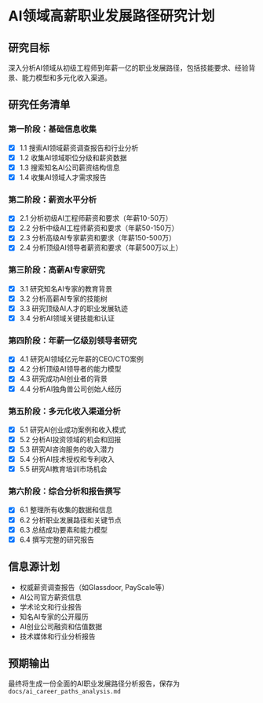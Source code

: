 # AI领域高薪职业发展路径研究计划

## 研究目标
深入分析AI领域从初级工程师到年薪一亿的职业发展路径，包括技能要求、经验背景、能力模型和多元化收入渠道。

## 研究任务清单

### 第一阶段：基础信息收集
- [x] 1.1 搜索AI领域薪资调查报告和行业分析
- [x] 1.2 收集AI领域职位分级和薪资数据
- [x] 1.3 搜索知名AI公司薪资结构信息
- [x] 1.4 收集AI领域人才需求报告

### 第二阶段：薪资水平分析
- [x] 2.1 分析初级AI工程师薪资和要求（年薪10-50万）
- [x] 2.2 分析中级AI工程师薪资和要求（年薪50-150万）
- [x] 2.3 分析高级AI专家薪资和要求（年薪150-500万）
- [x] 2.4 分析顶级AI领导者薪资和要求（年薪500万以上）

### 第三阶段：高薪AI专家研究
- [x] 3.1 研究知名AI专家的教育背景
- [x] 3.2 分析高薪AI专家的技能树
- [x] 3.3 研究顶级AI人才的职业发展轨迹
- [x] 3.4 分析AI领域关键技能和认证

### 第四阶段：年薪一亿级别领导者研究
- [x] 4.1 研究AI领域亿元年薪的CEO/CTO案例
- [x] 4.2 分析顶级AI领导者的能力模型
- [x] 4.3 研究成功AI创业者的背景
- [x] 4.4 分析AI独角兽公司创始人经历

### 第五阶段：多元化收入渠道分析
- [x] 5.1 研究AI创业成功案例和收入模式
- [x] 5.2 分析AI投资领域的机会和回报
- [x] 5.3 研究AI咨询服务的收入潜力
- [x] 5.4 分析AI技术授权和专利收入
- [x] 5.5 研究AI教育培训市场机会

### 第六阶段：综合分析和报告撰写
- [x] 6.1 整理所有收集的数据和信息
- [x] 6.2 分析职业发展路径和关键节点
- [x] 6.3 总结成功要素和能力模型
- [x] 6.4 撰写完整的研究报告

## 信息源计划
- 权威薪资调查报告（如Glassdoor, PayScale等）
- AI公司官方薪资信息
- 学术论文和行业报告
- 知名AI专家的公开履历
- AI创业公司融资和估值数据
- 技术媒体和行业分析报告

## 预期输出
最终将生成一份全面的AI职业发展路径分析报告，保存为 `docs/ai_career_paths_analysis.md`